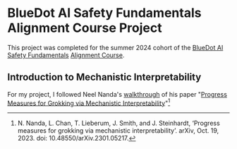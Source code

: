 # BlueDot AI Safety Fundamentals Alignment Course Project

This project was completed for the summer 2024 cohort of the [BlueDot AI Safety Fundamentals](https://aisafetyfundamentals.com) [Alignment Course](https://course.aisafetyfundamentals.com/alignment). 

## Introduction to Mechanistic Interpretability

For my project, I followed Neel Nanda's [walkthrough](https://www.neelnanda.io/mechanistic-interpretability/modular-addition-walkthrough) of his paper "[Progress Measures for Grokking via Mechanistic Interpretability](https://arxiv.org/pdf/2301.05217)"[^1]


[^1]: N. Nanda, L. Chan, T. Lieberum, J. Smith, and J. Steinhardt, ‘Progress measures for grokking via mechanistic interpretability’. arXiv, Oct. 19, 2023. doi: 10.48550/arXiv.2301.05217.
